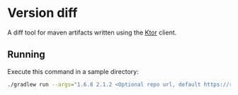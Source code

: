 # Version diff

A diff tool for maven artifacts written using the [Ktor](https://ktor.io) client.

## Running

Execute this command in a sample directory:

```bash
./gradlew run --args="1.6.8 2.1.2 <Optional repo url, default https://repo.maven.apache.org/maven2/io/ktor>"
```
